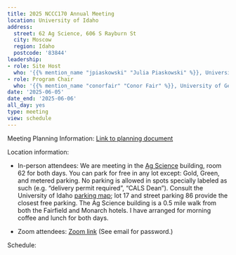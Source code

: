 ```yaml
---
title: 2025 NCCC170 Annual Meeting
location: University of Idaho
address:
  street: 62 Ag Science, 606 S Rayburn St
  city: Moscow
  region: Idaho
  postcode: '83844'
leadership:
- role: Site Host
  who: '{{% mention_name "jpiaskowski" "Julia Piaskowski" %}}, University of Idaho'
- role: Program Chair
  who: '{{% mention_name "conorfair" "Conor Fair" %}}, University of Georgia'
date: '2025-06-05'
date_end: '2025-06-06'
all_day: yes
type: meeting
view: schedule
---
```


Meeting Planning Information: [Link to planning document](about)

Location information:
- In-person attendees: We are meeting in the [Ag Science](https://www.google.com/maps/place/606+S+Rayburn+St,+Moscow,+ID+83844) building, room 62 for both days. You can park for free in any lot except: Gold, Green, and metered parking. No parking is allowed in spots specially labeled as such (e.g. “delivery permit required”, “CALS Dean”). Consult the University of Idaho [parking map](../IdahoParkingMap.pdf); lot 17 and street parking 86 provide the closest free parking. The Ag Science building is a 0.5 mile walk from both the Fairfield and Monarch hotels. I have arranged for morning coffee and lunch for both days.

- Zoom attendees: [Zoom link](https://uidaho.zoom.us/j/84532540910) (See email for password.)

Schedule: